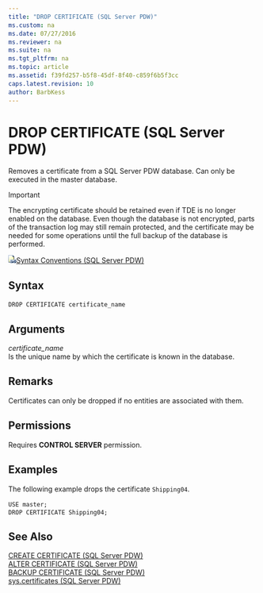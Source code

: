 ```yaml
---
title: "DROP CERTIFICATE (SQL Server PDW)"
ms.custom: na
ms.date: 07/27/2016
ms.reviewer: na
ms.suite: na
ms.tgt_pltfrm: na
ms.topic: article
ms.assetid: f39fd257-b5f8-45df-8f40-c859f6b5f3cc
caps.latest.revision: 10
author: BarbKess
---
```

# DROP CERTIFICATE (SQL Server PDW)
Removes a certificate from a SQL Server PDW database. Can only be executed in the master database.  
  
> [!IMPORTANT]  
> The encrypting certificate should be retained even if TDE is no longer enabled on the database. Even though the database is not encrypted, parts of the transaction log may still remain protected, and the certificate may be needed for some operations until the full backup of the database is performed.  
  
![Topic link icon](../../mpp/sqlpdw/media/Topic_Link.gif "Topic_Link")[Syntax Conventions &#40;SQL Server PDW&#41;](../../mpp/sqlpdw/syntax-conventions-sql-server-pdw.md)  
  
## Syntax  
  
```  
DROP CERTIFICATE certificate_name  
```  
  
## Arguments  
*certificate_name*  
Is the unique name by which the certificate is known in the database.  
  
## Remarks  
Certificates can only be dropped if no entities are associated with them.  
  
## Permissions  
Requires **CONTROL SERVER** permission.  
  
## Examples  
The following example drops the certificate `Shipping04`.  
  
```  
USE master;  
DROP CERTIFICATE Shipping04;  
```  
  
## See Also  
[CREATE CERTIFICATE &#40;SQL Server PDW&#41;](../../mpp/sqlpdw/create-certificate-sql-server-pdw.md)  
[ALTER CERTIFICATE &#40;SQL Server PDW&#41;](../../mpp/sqlpdw/alter-certificate-sql-server-pdw.md)  
[BACKUP CERTIFICATE &#40;SQL Server PDW&#41;](../../mpp/sqlpdw/backup-certificate-sql-server-pdw.md)  
[sys.certificates &#40;SQL Server PDW&#41;](../../mpp/sqlpdw/sys-certificates-sql-server-pdw.md)  
  
